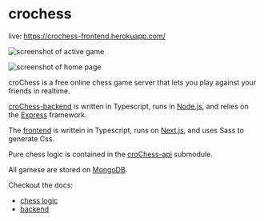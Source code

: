 # crochess
live: https://crochess-frontend.herokuapp.com/

![screenshot of active game](https://i.postimg.cc/26nMHfwr/Screenshot-from-2022-05-22-16-45-03.png)

![screenshot of home page](https://i.postimg.cc/GhjsvD7h/Screenshot-from-2022-05-13-12-55-15.png)

croChess is a free online chess game server that lets you play against your friends in realtime. 

[croChess-backend](https://github.com/lookingcoolonavespa/crochess-backend/tree/18344525d0778a29f6c8a200a9ac0f85efbdaf1f) is written in Typescript, runs in [Node.js](https://nodejs.org/en/), and relies on the [Express](https://expressjs.com/) framework.

The [frontend](https://github.com/lookingcoolonavespa/crochess-frontend/tree/58f9ddc38e4c35018fbbc0752b534e0f1863cde4) is writtein in Typescript, runs on [Next.js](https://nextjs.org/), and uses Sass to generate Css. 

Pure chess logic is contained in the [croChess-api](https://github.com/lookingcoolonavespa/crochess-api) submodule.

All gamese are stored on [MongoDB](https://www.mongodb.com/). 

Checkout the docs: 
- [chess logic](https://github.com/lookingcoolonavespa/crochess-api/blob/main/README.md)
- [backend](https://github.com/lookingcoolonavespa/crochess-backend)
